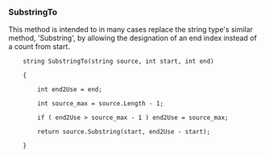 ### SubstringTo

This method is intended to in many cases replace the string type's similar method, 'Substring', by allowing the designation of an end index instead of a count from start.


		string SubstringTo(string source, int start, int end)

		{

			int end2Use = end;

			int source_max = source.Length - 1;

			if ( end2Use > source_max - 1 ) end2Use = source_max;

			return source.Substring(start, end2Use - start);

		}
